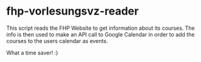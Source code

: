 # fhp-vorlesungsvz-reader

This script reads the FHP Website to get information about its courses. The info is then used to make an API call to Google Calendar in order to add the courses to the users calendar as events.

What a time saver! :)
